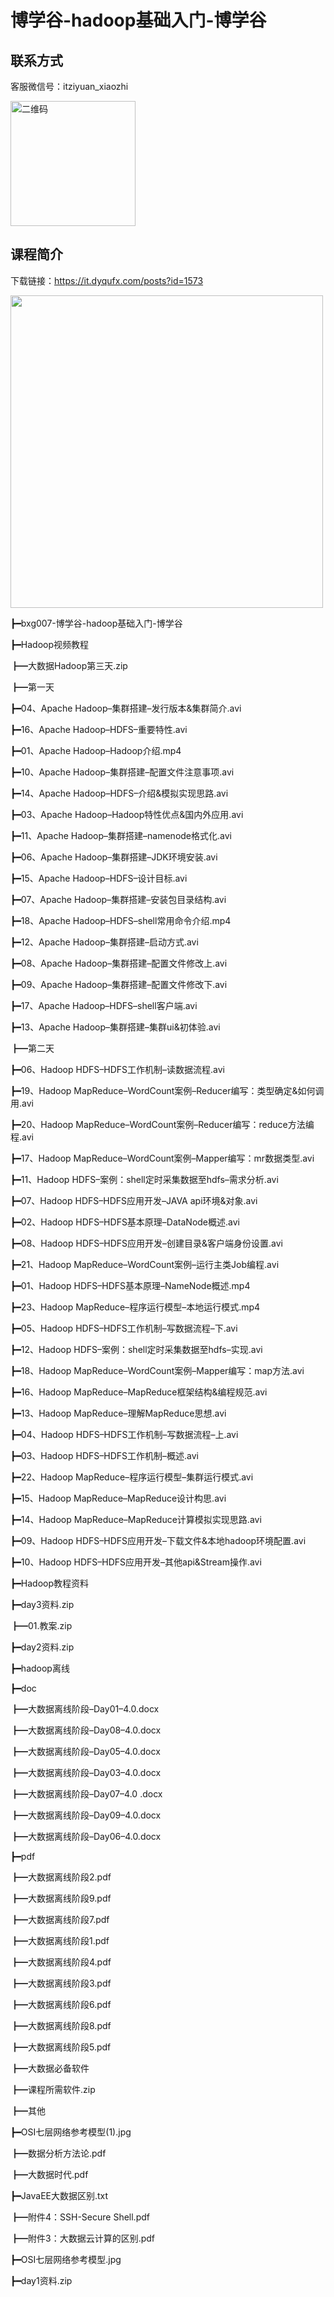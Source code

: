 # 博学谷-hadoop基础入门-博学谷

## 联系方式

客服微信号：itziyuan_xiaozhi

<img src="https://ziyuanyun.oss-cn-guangzhou.aliyuncs.com/common/20240614073449/666b82192834a.jpg" width="200" height="200" alt="二维码">

## 课程简介

下载链接：https://it.dyqufx.com/posts?id=1573

<img src="https://ziyuanyun.oss-cn-guangzhou.aliyuncs.com/yun/20240515224337/6644ca19eaaa5.jpg" width="500" alt="">

  ┣━bxg007-博学谷-hadoop基础入门-博学谷

 ┣━Hadoop视频教程

 ┣━大数据Hadoop第三天.zip

 ┣━第一天

 ┣━04、Apache Hadoop&#8211;集群搭建&#8211;发行版本&amp;集群简介.avi

 ┣━16、Apache Hadoop&#8211;HDFS&#8211;重要特性.avi

 ┣━01、Apache Hadoop&#8211;Hadoop介绍.mp4

 ┣━10、Apache Hadoop&#8211;集群搭建&#8211;配置文件注意事项.avi

 ┣━14、Apache Hadoop&#8211;HDFS&#8211;介绍&amp;模拟实现思路.avi

 ┣━03、Apache Hadoop&#8211;Hadoop特性优点&amp;国内外应用.avi

 ┣━11、Apache Hadoop&#8211;集群搭建&#8211;namenode格式化.avi

 ┣━06、Apache Hadoop&#8211;集群搭建&#8211;JDK环境安装.avi

 ┣━15、Apache Hadoop&#8211;HDFS&#8211;设计目标.avi

 ┣━07、Apache Hadoop&#8211;集群搭建&#8211;安装包目录结构.avi

 ┣━18、Apache Hadoop&#8211;HDFS&#8211;shell常用命令介绍.mp4

 ┣━12、Apache Hadoop&#8211;集群搭建&#8211;启动方式.avi

 ┣━08、Apache Hadoop&#8211;集群搭建&#8211;配置文件修改上.avi

 ┣━09、Apache Hadoop&#8211;集群搭建&#8211;配置文件修改下.avi

 ┣━17、Apache Hadoop&#8211;HDFS&#8211;shell客户端.avi

 ┣━13、Apache Hadoop&#8211;集群搭建&#8211;集群ui&amp;初体验.avi

 ┣━第二天

 ┣━06、Hadoop HDFS&#8211;HDFS工作机制&#8211;读数据流程.avi

 ┣━19、Hadoop MapReduce&#8211;WordCount案例&#8211;Reducer编写：类型确定&amp;如何调用.avi

 ┣━20、Hadoop MapReduce&#8211;WordCount案例&#8211;Reducer编写：reduce方法编程.avi

 ┣━17、Hadoop MapReduce&#8211;WordCount案例&#8211;Mapper编写：mr数据类型.avi

 ┣━11、Hadoop HDFS&#8211;案例：shell定时采集数据至hdfs&#8211;需求分析.avi

 ┣━07、Hadoop HDFS&#8211;HDFS应用开发&#8211;JAVA api环境&amp;对象.avi

 ┣━02、Hadoop HDFS&#8211;HDFS基本原理&#8211;DataNode概述.avi

 ┣━08、Hadoop HDFS&#8211;HDFS应用开发&#8211;创建目录&amp;客户端身份设置.avi

 ┣━21、Hadoop MapReduce&#8211;WordCount案例&#8211;运行主类Job编程.avi

 ┣━01、Hadoop HDFS&#8211;HDFS基本原理&#8211;NameNode概述.mp4

 ┣━23、Hadoop MapReduce&#8211;程序运行模型&#8211;本地运行模式.mp4

 ┣━05、Hadoop HDFS&#8211;HDFS工作机制&#8211;写数据流程&#8211;下.avi

 ┣━12、Hadoop HDFS&#8211;案例：shell定时采集数据至hdfs&#8211;实现.avi

 ┣━18、Hadoop MapReduce&#8211;WordCount案例&#8211;Mapper编写：map方法.avi

 ┣━16、Hadoop MapReduce&#8211;MapReduce框架结构&amp;编程规范.avi

 ┣━13、Hadoop MapReduce&#8211;理解MapReduce思想.avi

 ┣━04、Hadoop HDFS&#8211;HDFS工作机制&#8211;写数据流程&#8211;上.avi

 ┣━03、Hadoop HDFS&#8211;HDFS工作机制&#8211;概述.avi

 ┣━22、Hadoop MapReduce&#8211;程序运行模型&#8211;集群运行模式.avi

 ┣━15、Hadoop MapReduce&#8211;MapReduce设计构思.avi

 ┣━14、Hadoop MapReduce&#8211;MapReduce计算模拟实现思路.avi

 ┣━09、Hadoop HDFS&#8211;HDFS应用开发&#8211;下载文件&amp;本地hadoop环境配置.avi

 ┣━10、Hadoop HDFS&#8211;HDFS应用开发&#8211;其他api&amp;Stream操作.avi

 ┣━Hadoop教程资料

 ┣━day3资料.zip

 ┣━01.教案.zip

 ┣━day2资料.zip

 ┣━hadoop离线

 ┣━doc

 ┣━大数据离线阶段&#8211;Day01&#8211;4.0.docx

 ┣━大数据离线阶段&#8211;Day08&#8211;4.0.docx

 ┣━大数据离线阶段&#8211;Day05&#8211;4.0.docx

 ┣━大数据离线阶段&#8211;Day03&#8211;4.0.docx

 ┣━大数据离线阶段&#8211;Day07&#8211;4.0 .docx

 ┣━大数据离线阶段&#8211;Day09&#8211;4.0.docx

 ┣━大数据离线阶段&#8211;Day06&#8211;4.0.docx

 ┣━pdf

 ┣━大数据离线阶段2.pdf

 ┣━大数据离线阶段9.pdf

 ┣━大数据离线阶段7.pdf

 ┣━大数据离线阶段1.pdf

 ┣━大数据离线阶段4.pdf

 ┣━大数据离线阶段3.pdf

 ┣━大数据离线阶段6.pdf

 ┣━大数据离线阶段8.pdf

 ┣━大数据离线阶段5.pdf

 ┣━大数据必备软件

 ┣━课程所需软件.zip

 ┣━其他

 ┣━OSI七层网络参考模型(1).jpg

 ┣━数据分析方法论.pdf

 ┣━大数据时代.pdf

 ┣━JavaEE大数据区别.txt

 ┣━附件4：SSH-Secure Shell.pdf

 ┣━附件3：大数据云计算的区别.pdf

 ┣━OSI七层网络参考模型.jpg

 ┣━day1资料.zip

  